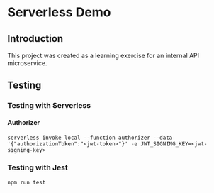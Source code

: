 # Serverless Demo

## Introduction

This project was created as a learning exercise for an internal API microservice.

## Testing

### Testing with Serverless

#### Authorizer

```
serverless invoke local --function authorizer --data '{"authorizationToken":"<jwt-token>"}' -e JWT_SIGNING_KEY=<jwt-signing-key>
```

### Testing with Jest

```
npm run test
```